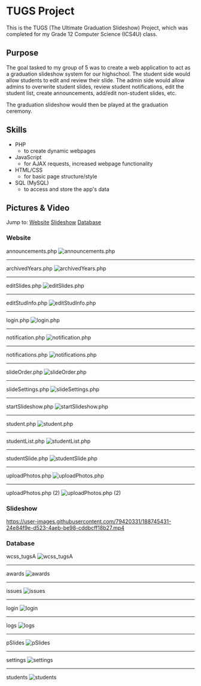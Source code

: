 # TUGS Project

This is the TUGS (The Ultimate Graduation Slideshow) Project, which was completed for my Grade 12 Computer Science (ICS4U) class.

## Purpose

The goal tasked to my group of 5 was to create a web application to act as a graduation slideshow system for our highschool. The student side would allow students to edit and review their slide. The admin side would allow admins to overwrite student slides, review student notifications, edit the student list, create announcements, add/edit non-student slides, etc.

The graduation slideshow would then be played at the graduation ceremony.

## Skills

- PHP
  - to create dynamic webpages
- JavaScript
  - for AJAX requests, increased webpage functionality
- HTML/CSS
  - for basic page structure/style
- SQL (MySQL)
  - to access and store the app's data

## Pictures & Video

Jump to: [Website](#website) [Slideshow](#slideshow) [Database](#database)

### Website

announcements.php
![announcements.php](pictures/websitePics/announcements.php.png "announcements.php")

---

archivedYears.php
![archivedYears.php](pictures/websitePics/archivedYears.php.png "archivedYears.php")

---

editSlides.php
![editSlides.php](pictures/websitePics/editSlides.php.png "editSlides.php")

---

editStudInfo.php
![editStudInfo.php](pictures/websitePics/editStudInfo.php.png "editStudInfo.php")

---

login.php
![login.php](pictures/websitePics/login.php.png "login.php")

---

notification.php
![notification.php](pictures/websitePics/notification.php.png "notification.php")

---

notifications.php
![notifications.php](pictures/websitePics/notifications.php.png "notifications.php")

---

slideOrder.php
![slideOrder.php](pictures/websitePics/slideOrder.php.png "slideOrder.php")

---

slideSettings.php
![slideSettings.php](pictures/websitePics/slideSettings.php.png "slideSettings.php")

---

startSlideshow.php
![startSlideshow.php](pictures/websitePics/startSlideshow.php.png "startSlideshow.php")

---

student.php
![student.php](pictures/websitePics/student.php.png "student.php")

---

studentList.php
![studentList.php](pictures/websitePics/studentList.php.png "studentList.php")

---

studentSlide.php
![studentSlide.php](pictures/websitePics/studentSlide.php.png "studentSlide.php")

---

uploadPhotos.php
![uploadPhotos.php](pictures/websitePics/uploadPhotos.php.png "uploadPhotos.php")

---

uploadPhotos.php (2)
![uploadPhotos.php (2)](<pictures/websitePics/uploadPhotos.php%20(2).png> "uploadPhotos.php (2)")

### Slideshow

https://user-images.githubusercontent.com/79420331/188745431-24e84f9e-d523-4aeb-be98-cddbcff18b27.mp4

### Database

wcss_tugsA
![wcss_tugsA](pictures/databasePics/wcss_tugsA.png "wcss_tugsA")

---

awards
![awards](pictures/databasePics/awards.png "awards")

---

issues
![issues](pictures/databasePics/issues.png "issues")

---

login
![login](pictures/databasePics/login.png "login")

---

logs
![logs](pictures/databasePics/logs.png "logs")

---

pSlides
![pSlides](pictures/databasePics/pSlides.png "pSlides")

---

settings
![settings](pictures/databasePics/settings.png "settings")

---

students
![students](pictures/databasePics/students.png "students")
